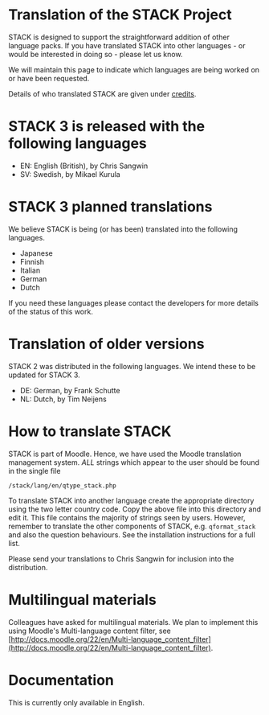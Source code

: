 # Translation of the STACK Project

STACK is designed to support the straightforward addition of other language packs. If you have translated STACK into other languages - or would be interested in doing so - please let us know.

We will maintain this page to indicate which languages are being worked on or have been requested.

Details of who translated STACK are given under [credits](../About/Credits.md).

# STACK 3 is released with the following languages

  * EN: English (British), by Chris Sangwin
  * SV: Swedish, by Mikael Kurula
  
# STACK 3 planned translations

We believe STACK is being (or has been) translated into the following languages.

  * Japanese
  * Finnish
  * Italian
  * German
  * Dutch

If you need these languages please contact the developers for more details of the status of this work.

# Translation of older versions

STACK 2 was distributed in the following languages.  We intend these to be updated for STACK 3.

  * DE: German, by Frank Schutte
  * NL: Dutch, by Tim Neijens

# How to translate STACK

STACK is part of Moodle.  Hence, we have used the Moodle translation management system.  _ALL_ strings which appear to the user should be found in the single file

    /stack/lang/en/qtype_stack.php
  
To translate STACK into another language create the appropriate directory using the two letter country code.  Copy the above file into this directory and edit it.  This file contains the majority of strings seen by users.  However, remember to translate the other components of STACK, e.g. `qformat_stack` and also the question behaviours.  See the installation instructions for a full list.

Please send your translations to Chris Sangwin for inclusion into the distribution.

# Multilingual materials

Colleagues have asked for multilingual materials.  We plan to implement this using Moodle's Multi-language content filter, see 
[http://docs.moodle.org/22/en/Multi-language_content_filter](http://docs.moodle.org/22/en/Multi-language_content_filter).

# Documentation

This is currently only available in English.


